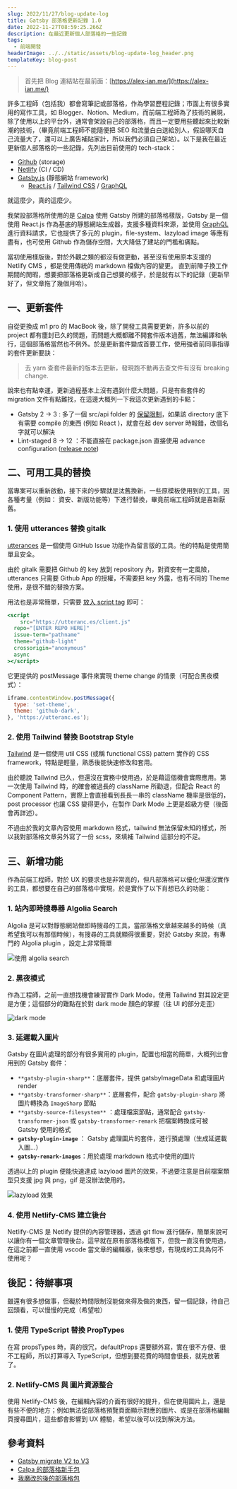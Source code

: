 ```yaml
---
slug: 2022/11/27/blog-update-log
title: Gatsby 部落格更新記錄 1.0
date: 2022-11-27T08:59:25.266Z
description: 在最近更新個人部落格的一些記錄
tags:
  - 前端開發
headerImage: ../../static/assets/blog-update-log_header.png
templateKey: blog-post
---
```

> 首先把 Blog 連結貼在最前面：[https://alex-ian.me/](https://alex-ian.me/)

許多工程師（包括我）都會寫筆記或部落格，作為學習歷程記錄；市面上有很多實用的寫作工具，如 Blogger、Notion、Medium，而前端工程師為了技術的展現，除了使用以上的平台外，通常會架設自己的部落格，而且一定要用些聽起來比較新潮的技術，（畢竟前端工程師不能隨便把 SEO 和流量白白送給別人，假設哪天自己流量大了，還可以上廣告補貼家計，所以我們必須自己架站）。以下是我在最近更新個人部落格的一些記錄，先列出目前使用的 tech-stack：

- [Github](https://github.com/) (storage)
- [Netlify](https://www.netlify.com/) (CI / CD)
- [Gatsby.js](https://www.gatsbyjs.com/) (靜態網站 framework)
    - [React.js](https://reactjs.org/) / [Tailwind CSS](https://tailwindcss.com/) / [GraphQL](https://graphql.org/)

就這麼少，真的這麼少。

我架設部落格所使用的是 [Calpa](https://github.com/calpa) 使用 Gatsby 所建的部落格樣版，Gatsby 是一個使用 React.js 作為基底的靜態網站生成器，支援多種資料來源，並使用 [GraphQL](https://graphql.org/) 進行資料請求，它也提供了多元的 plugin，file-system、lazyload image 等應有盡有，也可使用 Github 作為儲存空間，大大降低了建站的門檻和痛點。

當初使用樣版後，對於外觀之類的都沒有做更動，甚至沒有使用原本支援的 Netlify CMS ，都是使用傳統的 markdown 檔做內容的變更。 直到前陣子換工作期間的閒暇，想要把部落格更新成自己想要的樣子，於是就有以下的記錄（更新早好了，但文章拖了幾個月哈）。

## 一、更新套件

自從更換成 m1 pro 的 MacBook 後，除了開發工具需要更新，許多以前的 project 都有塵封已久的問題，而問題大概都離不開套件版本過舊，無法編譯和執行，這個部落格當然也不例外。於是更新套件變成首要工作，使用強者前同事指導的套件更新要訣：

> 去 yarn 查套件最新的版本去更新，發現跑不動再去查文件有沒有 breaking change.
> 

說來也有點幸運，更新過程基本上沒有遇到什麼大問題，只是有些套件的 migration 文件有點難找，在這邊大概列一下我這次更新遇到的卡點：

- Gatsby 2 → 3 : 多了一個 src/api folder 的 [保留限制](https://www.gatsbyjs.com/docs/reference/release-notes/migrating-from-v2-to-v3/#srcapi-is-a-reserved-directory-now)，如果該 directory 底下有需要 compile 的東西 (例如 React )，就會在起 dev server 時報錯，改個名字就可以解決
- Lint-staged 8 → 12 ：不能直接在 package.json 直接使用 advance configuration ([release note](https://github.com/okonet/lint-staged/releases/tag/v9.0.0))

## 二、可用工具的替換

當專案可以重新啟動，接下來的步驟就是汰舊換新，一些原模板使用到的工具，因各種考量（例如： 資安、新版功能等）下進行替換，畢竟前端工程師就是喜新厭舊。

### 1. 使用 utterances 替換 gitalk

[utterances](https://utteranc.es/) 是一個使用 GitHub Issue 功能作為留言版的工具。他的特點是使用簡單且安全。

由於 gitalk 需要把 Github 的 key 放到 repository 內，對資安有一定風險，utterances 只需要 Github App 的授權，不需要把 key 外露，也有不同的 Theme 使用，是很不錯的替換方案。

用法也是非常簡單，只需要 [放入 script tag](https://utteranc.es/#heading-enable) 即可：

```jsx
<script
	src="https://utteranc.es/client.js"
  repo="[ENTER REPO HERE]"
  issue-term="pathname"
  theme="github-light"
  crossorigin="anonymous"
  async
></script>
```

它更提供的 postMessage 事件來實現 theme change 的情景（可配合黑夜模式）：

```jsx
iframe.contentWindow.postMessage({
  type: 'set-theme',
  theme: 'github-dark',
}, 'https://utteranc.es');
```

### 2. 使用 Tailwind 替換 Bootstrap Style

[Tailwind](https://tailwindcss.com/) 是一個使用 util CSS (或稱 functional CSS) pattern 實作的 CSS framework，特點是輕量，熟悉後能快速修改和套用。 

由於聽說 Tailwind 已久，但還沒在實務中使用過，於是藉這個機會實際應用。第一次使用 Tailwind 時，的確會被過長的 className 所勸退，但配合 React 的 Component Pattern，實際上會直接看到長長一串的 className 機率是很低的，post processor 也讓 CSS 變得更小，在製作 Dark Mode 上更是超級方便（後面會再詳述）。

不過由於我的文章內容使用 markdown 格式，tailwind 無法保留未知的樣式，所以我對部落格文章另外寫了一份 scss，來填補 Tailwind 這部分的不足。

## 三、新增功能

作為前端工程師，對於 UX 的要求也是非常高的，但凡部落格可以優化但還沒實作的工具，都想要在自己的部落格中實現，於是實作了以下肖想已久的功能：

### 1. 站內即時搜尋器 Algolia Search

Algolia 是可以對靜態網站做即時搜尋的工具，當部落格文章越來越多的時候（真希望我可以有那個時候），有搜尋的工具就顯得很重要，對於 Gatsby 來說，有專門的 Algolia plugin ，設定上非常簡單

![使用 algolia search](/assets/blog-update-log_search.gif)

### 2. 黑夜模式

作為工程師，之前一直想找機會練習實作 Dark Mode，使用 Tailwind 對其設定更是方便；這個部分的難點在於對 dark mode 顏色的掌握（往 UI 的部分走歪）

![dark mode](/assets/blog-update-log_darkmode.gif)

### 3. 延遲載入圖片

Gatsby 在圖片處理的部分有很多實用的 plugin，配置也相當的簡單，大概列出會用到的 Gatsby 套件：

- `**gatsby-plugin-sharp**`：底層套件，提供 gatsbyImageData 和處理圖片 render
- `**gatsby-transformer-sharp**`：底層套件，配合 `gatsby-plugin-sharp` 將圖片轉換為 `ImageSharp` 節點
- `**gatsby-source-filesystem**` ：處理檔案節點，通常配合 `gatsby-transformer-json` 或 `gatsby-transformer-remark` 把檔案轉換成可被 Gatsby 使用的格式
- **`gatsby-plugin-image`** ： Gatsby 處理圖片的套件，進行預處理（生成延遲載入圖…）
- **`gatsby-remark-images`**：用於處理 markdown 格式中使用的圖片

透過以上的 plugin 便能快速達成 lazyload 圖片的效果，不過要注意是目前檔案類型只支援 jpg 與 png，gif 是沒辦法使用的。

![lazyload 效果](/assets/blog-update-log_lazyload.gif)

### 4. 使用 Netlify-CMS 建立後台

Netlify-CMS 是 Netlify 提供的內容管理器，透過 git flow 進行儲存，簡單來說可以讓你有一個文章管理後台。這早就在原有部落格模版下，但我一直沒有使用過，在這之前都一直使用 vscode 當文章的編輯器，後來想想，有現成的工具為何不使用呢？

## 後記：待辦事項

雖還有很多想做事，但礙於時間限制沒能做來得及做的東西，留一個記錄，待自己回頭看，可以慢慢的完成（希望啦）

### 1. 使用 TypeScript 替換 PropTypes

在寫 propsTypes 時，真的很冗，defaultProps 還要額外寫，實在很不方便、很不工程師，所以打算導入 TypeScript，但想到要花費的時間會很長，就先放著了。

### 2. Netlify-CMS 與 圖片資源整合

使用 Netlify-CMS 後，在編輯內容的介面有很好的提升，但在使用圖片上，還是有些不便的地方；例如無法從部落格預覽頁面顯示對應的圖片、或是在部落格編輯頁搜尋圖片，這些都會影響到 UX 體驗，希望以後可以找到解決方法。

## 參考資料

- [Gatsby migrate V2 to V3](https://www.gatsbyjs.com/docs/reference/release-notes/migrating-from-v2-to-v3/#srcapi-is-a-reserved-directory-now)
- [Calpa 的部落格新手包](https://github.com/calpa/gatsby-starter-calpa-blog)
- [我魔改的後的部落格包](https://github.com/aforian/gatsby-starter-calpa-blog)